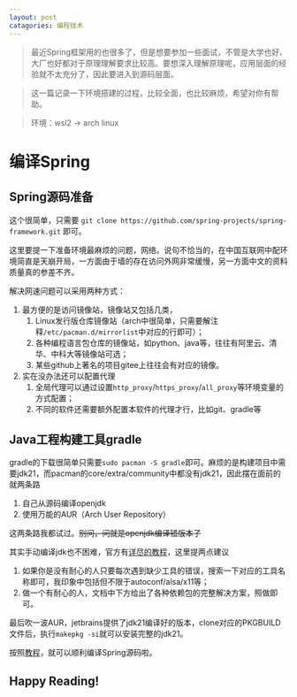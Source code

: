 ```yaml
---
layout: post
catagories: 编程技术
---
```


> 最近Spring框架用的也很多了，但是想要参加一些面试，不管是大学也好、大厂也好都对于原理理解要求比较高。要想深入理解原理呢，应用层面的经验就不太充分了，因此要进入到源码层面。

> 这一篇记录一下环境搭建的过程，比较全面，也比较麻烦，希望对你有帮助。

> 环境：wsl2 -> arch linux

# 编译Spring
## Spring源码准备
这个很简单，只需要 `git clone https://github.com/spring-projects/spring-framework.git` 即可。

这里要提一下准备环境最麻烦的问题，网络。说句不恰当的，在中国互联网中配环境简直是天崩开局，一方面由于墙的存在访问外网非常缓慢，另一方面中文的资料质量真的参差不齐。

解决网速问题可以采用两种方式：
1. 最方便的是访问镜像站，镜像站又包括几类，
    1. Linux发行版仓库镜像站（arch中很简单，只需要解注释`/etc/pacman.d/mirrorlist`中对应的行即可）；
    2. 各种编程语言包仓库的镜像站，如python、java等，往往有阿里云、清华、中科大等镜像站可选；
    3. 某些github上著名的项目gitee上往往会有对应的镜像。
2. 实在没办法还可以配置代理
    1. 全局代理可以通过设置`http_proxy`/`https_proxy`/`all_proxy`等环境变量的方式配置；
    2. 不同的软件还需要额外配置本软件的代理才行，比如git、gradle等

## Java工程构建工具gradle
gradle的下载很简单只需要`sudo pacman -S gradle`即可。麻烦的是构建项目中需要jdk21，而pacman的core/extra/community中都没有jdk21，因此摆在面前的就两条路
1. 自己从源码编译openjdk
2. 使用万能的AUR（Arch User Repository）

这两条路我都试过。~~别问，问就是openjdk编译错版本了~~ 

其实手动编译jdk也不困难，官方有[详尽的教程](https://github.com/openjdk/jdk/blob/master/doc/building.md)，这里提两点建议
1. 如果你是没有耐心的人只要每次遇到缺少工具的错误，搜索一下对应的工具名称即可，我印象中包括但不限于autoconf/alsa/x11等；
2. 做一个有耐心的人，文档中下方给出了各种依赖包的完整解决方案，照做即可。

最后吹一波AUR，jetbrains提供了jdk21编译好的版本，clone对应的PKGBUILD文件后，执行`makepkg -si`就可以安装完整的jdk21。

按照[教程](https://github.com/spring-projects/spring-framework/wiki/Build-from-Source)，就可以顺利编译Spring源码啦。

Happy Reading!
---
